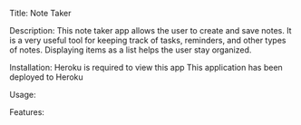 Title: 
Note Taker

Description: 
This note taker app allows the user to create and save notes.  It is a very useful tool for keeping track of tasks, reminders, and other types of notes.  Displaying items as a list helps the user stay organized.

Installation:
Heroku is required to view this app
This application has been deployed to Heroku

Usage:


Features:



